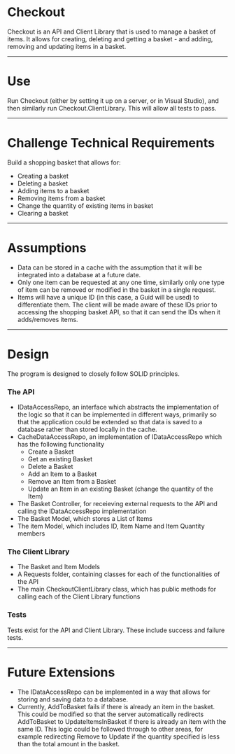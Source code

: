 # Checkout #

Checkout is an API and Client Library that is used to manage a basket of items. It allows for creating, deleting and getting a basket - and adding, removing and updating items in a basket.

- - - -

# Use #

Run Checkout (either by setting it up on a server, or in Visual Studio), and then similarly run Checkout.ClientLibrary. This will allow all tests to pass.

- - - -

# Challenge Technical Requirements #

Build a shopping basket that allows for:

* Creating a basket
* Deleting a basket
* Adding items to a basket
* Removing items from a basket
* Change the quantity of existing items in basket
* Clearing a basket

- - - -

# Assumptions #

* Data can be stored in a cache with the assumption that it will be integrated into a database at a future date.
* Only one item can be requested at any one time, similarly only one type of item can be removed or modified in the basket in a single request.
* Items will have a unique ID (in this case, a Guid will be used) to differentiate them. The client will be made aware of these IDs prior to accessing the shopping basket API, so that it can send the IDs when it adds/removes items.

- - - -

# Design #

The program is designed to closely follow SOLID principles.


### The API ###

* IDataAccessRepo, an interface which abstracts the implementation of the logic so that it can be implemented in different ways, primarily so that the application could be extended so that data is saved to a database rather than stored locally in the cache.
* CacheDataAccessRepo, an implementation of IDataAccessRepo which has the following functionality
    * Create a Basket
    * Get an existing Basket
    * Delete a Basket
    * Add an Item to a Basket
    * Remove an Item from a Basket
    * Update an Item in an existing Basket (change the quantity of the Item)
* The Basket Controller, for receieving external requests to the API and calling the IDataAccessRepo implementation
* The Basket Model, which stores a List of Items
* The item Model, which includes ID, Item Name and Item Quantity members

### The Client Library ###

* The Basket and Item Models
* A Requests folder, containing classes for each of the functionalities of the API
* The main CheckoutClientLibrary class, which has public methods for calling each of the Client Library functions

### Tests ###

Tests exist for the API and Client Library. These include success and failure tests.

- - - -

# Future Extensions #

* The IDataAccessRepo can be implemented in a way that allows for storing and saving data to a database.
* Currently, AddToBasket fails if there is already an item in the basket. This could be modified so that the server automatically redirects AddToBasket to UpdateItemsInBasket if there is already an item with the same ID. This logic could be followed through to other areas, for example redirecting Remove to Update if the quantity specified is less than the total amount in the basket.
